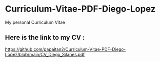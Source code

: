 # Curriculum-Vitae-PDF-Diego-Lopez
My personal Curriculum Vitae
## Here is the link to my CV :
https://github.com/papaitan2/Curriculum-Vitae-PDF-Diego-Lopez/blob/main/CV_Diego_Silanes.pdf


